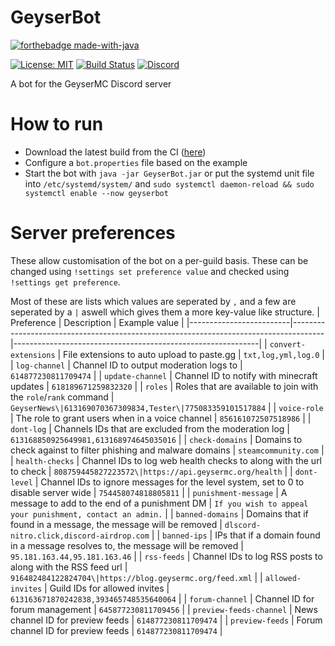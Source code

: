 # GeyserBot
[![forthebadge made-with-java](https://forthebadge.com/images/badges/made-with-java.svg)](https://java.com/)

[![License: MIT](https://img.shields.io/badge/license-MIT-blue.svg)](LICENSE)
[![Build Status](https://github.com/GeyserMC/GeyserDiscordBot/actions/workflows/build.yml/badge.svg?branch=master)](https://github.com/GeyserMC/GeyserDiscordBot/actions/workflows/build.yml)
[![Discord](https://img.shields.io/discord/613163671870242838.svg?color=%237289da&label=discord)](http://discord.geysermc.org/)

A bot for the GeyserMC Discord server

# How to run
- Download the latest build from the CI ([here](https://ci.opencollab.dev/job/GeyserMC/job/GeyserDiscordBot/job/master/lastSuccessfulBuild/artifact/target/GeyserBot.jar))
- Configure a `bot.properties` file based on the example
- Start the bot with `java -jar GeyserBot.jar` or put the systemd unit file into `/etc/systemd/system/` and `sudo systemctl daemon-reload && sudo systemctl enable --now geyserbot`

# Server preferences
These allow customisation of the bot on a per-guild basis. These can be changed using `!settings set preference value` and checked using `!settings get preference`.

Most of these are lists which values are seperated by `,` and a few are seperated by a `|` aswell which gives them a more key-value like structure.
| Preference              | Description                                                                          | Example value                                               |
|-------------------------|--------------------------------------------------------------------------------------|-------------------------------------------------------------|
| `convert-extensions`    | File extensions to auto upload to paste.gg                                           | `txt,log,yml,log.0`                                         |
| `log-channel`           | Channel ID to output moderation logs to                                              | `614877230811709474`                                        |
| `update-channel`        | Channel ID to notify with minecraft updates                                          | `618189671259832320`                                        |
| `roles`                 | Roles that are available to join with the `role`/`rank` command                      | `GeyserNews\|613169070367309834,Tester\|775083359101517884` |
| `voice-role`            | The role to grant users when in a voice channel                                      | `856161072507518986`                                        |
| `dont-log`              | Channels IDs that are excluded from the moderation log                               | `613168850925649981,613168974645035016`                     |
| `check-domains`         | Domains to check against to filter phishing and malware domains                      | `steamcommunity.com`                                        |
| `health-checks`         | Channel IDs to log web health checks to along with the url to check                  | `808759445827223572\|https://api.geysermc.org/health`       |
| `dont-level`            | Channel IDs to ignore messages for the level system, set to 0 to disable server wide | `754458074818805811`                                        |
| `punishment-message`    | A message to add to the end of a punishment DM                                       | `If you wish to appeal your punishment, contact an admin.`  |
| `banned-domains`        | Domains that if found in a message, the message will be removed                      | `dlscord-nitro.click,discord-airdrop.com`                   |
| `banned-ips`            | IPs that if a domain found in a message resolves to, the message will be removed     | `95.181.163.44,95.181.163.46`                               |
| `rss-feeds`             | Channel IDs to log RSS posts to along with the RSS feed url                          | `916482484122824704\|https://blog.geysermc.org/feed.xml`    |
| `allowed-invites`       | Guild IDs for allowed invites                                                        | `613163671870242838,393465748535640064`                     |
| `forum-channel`         | Channel ID for forum management                                                      | `645877230811709456`                                        |
| `preview-feeds-channel` | News channel ID for preview feeds                                                    | `614877230811709474`                                        |
| `preview-feeds`         | Forum channel ID for preview feeds                                                   | `614877230811709474`                                        |
